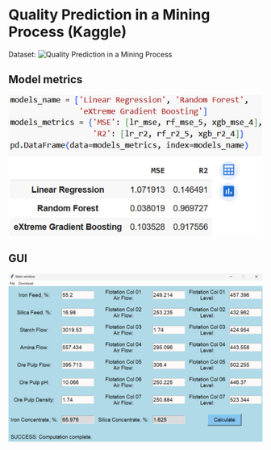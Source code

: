 # Quality Prediction in a Mining Process (Kaggle)
Dataset: ![Quality Prediction in a Mining Process](https://www.kaggle.com/datasets/edumagalhaes/quality-prediction-in-a-mining-process)

## Model metrics
![Metrics](images/metrics.jpg)

## GUI
![GUI](images/result.jpg)
